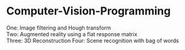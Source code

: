 # Computer-Vision-Programming
One: Image filtering and Hough transform  
Two: Augmented reality using a flat response matrix  
Three: 3D Reconstruction
Four: Scene recognition with bag of words 
